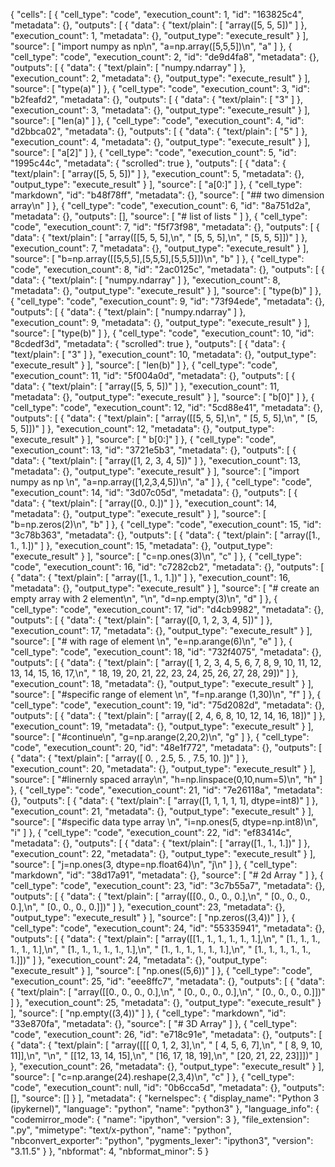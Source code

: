 {
 "cells": [
  {
   "cell_type": "code",
   "execution_count": 1,
   "id": "163825c4",
   "metadata": {},
   "outputs": [
    {
     "data": {
      "text/plain": [
       "array([5, 5, 5])"
      ]
     },
     "execution_count": 1,
     "metadata": {},
     "output_type": "execute_result"
    }
   ],
   "source": [
    "import numpy as np\n",
    "a=np.array([5,5,5])\n",
    "a"
   ]
  },
  {
   "cell_type": "code",
   "execution_count": 2,
   "id": "de9d4fa8",
   "metadata": {},
   "outputs": [
    {
     "data": {
      "text/plain": [
       "numpy.ndarray"
      ]
     },
     "execution_count": 2,
     "metadata": {},
     "output_type": "execute_result"
    }
   ],
   "source": [
    "type(a)"
   ]
  },
  {
   "cell_type": "code",
   "execution_count": 3,
   "id": "b2feafd2",
   "metadata": {},
   "outputs": [
    {
     "data": {
      "text/plain": [
       "3"
      ]
     },
     "execution_count": 3,
     "metadata": {},
     "output_type": "execute_result"
    }
   ],
   "source": [
    "len(a)"
   ]
  },
  {
   "cell_type": "code",
   "execution_count": 4,
   "id": "d2bbca02",
   "metadata": {},
   "outputs": [
    {
     "data": {
      "text/plain": [
       "5"
      ]
     },
     "execution_count": 4,
     "metadata": {},
     "output_type": "execute_result"
    }
   ],
   "source": [
    "a[2]"
   ]
  },
  {
   "cell_type": "code",
   "execution_count": 5,
   "id": "1995c44c",
   "metadata": {
    "scrolled": true
   },
   "outputs": [
    {
     "data": {
      "text/plain": [
       "array([5, 5, 5])"
      ]
     },
     "execution_count": 5,
     "metadata": {},
     "output_type": "execute_result"
    }
   ],
   "source": [
    "a[0:]"
   ]
  },
  {
   "cell_type": "markdown",
   "id": "b48f78ff",
   "metadata": {},
   "source": [
    "## two dimension array\n"
   ]
  },
  {
   "cell_type": "code",
   "execution_count": 6,
   "id": "8a751d2a",
   "metadata": {},
   "outputs": [],
   "source": [
    "# list of lists "
   ]
  },
  {
   "cell_type": "code",
   "execution_count": 7,
   "id": "f5f73f98",
   "metadata": {},
   "outputs": [
    {
     "data": {
      "text/plain": [
       "array([[5, 5, 5],\n",
       "       [5, 5, 5],\n",
       "       [5, 5, 5]])"
      ]
     },
     "execution_count": 7,
     "metadata": {},
     "output_type": "execute_result"
    }
   ],
   "source": [
    "b=np.array([[5,5,5],[5,5,5],[5,5,5]])\n",
    "b"
   ]
  },
  {
   "cell_type": "code",
   "execution_count": 8,
   "id": "2ac0125c",
   "metadata": {},
   "outputs": [
    {
     "data": {
      "text/plain": [
       "numpy.ndarray"
      ]
     },
     "execution_count": 8,
     "metadata": {},
     "output_type": "execute_result"
    }
   ],
   "source": [
    "type(b)"
   ]
  },
  {
   "cell_type": "code",
   "execution_count": 9,
   "id": "73f94ede",
   "metadata": {},
   "outputs": [
    {
     "data": {
      "text/plain": [
       "numpy.ndarray"
      ]
     },
     "execution_count": 9,
     "metadata": {},
     "output_type": "execute_result"
    }
   ],
   "source": [
    "type(b)"
   ]
  },
  {
   "cell_type": "code",
   "execution_count": 10,
   "id": "8cdedf3d",
   "metadata": {
    "scrolled": true
   },
   "outputs": [
    {
     "data": {
      "text/plain": [
       "3"
      ]
     },
     "execution_count": 10,
     "metadata": {},
     "output_type": "execute_result"
    }
   ],
   "source": [
    "len(b)"
   ]
  },
  {
   "cell_type": "code",
   "execution_count": 11,
   "id": "5f004a0d",
   "metadata": {},
   "outputs": [
    {
     "data": {
      "text/plain": [
       "array([5, 5, 5])"
      ]
     },
     "execution_count": 11,
     "metadata": {},
     "output_type": "execute_result"
    }
   ],
   "source": [
    "b[0]"
   ]
  },
  {
   "cell_type": "code",
   "execution_count": 12,
   "id": "5cd88e41",
   "metadata": {},
   "outputs": [
    {
     "data": {
      "text/plain": [
       "array([[5, 5, 5],\n",
       "       [5, 5, 5],\n",
       "       [5, 5, 5]])"
      ]
     },
     "execution_count": 12,
     "metadata": {},
     "output_type": "execute_result"
    }
   ],
   "source": [
    " b[0:]"
   ]
  },
  {
   "cell_type": "code",
   "execution_count": 13,
   "id": "3721e5b3",
   "metadata": {},
   "outputs": [
    {
     "data": {
      "text/plain": [
       "array([1, 2, 3, 4, 5])"
      ]
     },
     "execution_count": 13,
     "metadata": {},
     "output_type": "execute_result"
    }
   ],
   "source": [
    "import numpy as np \n",
    "a=np.array([1,2,3,4,5])\n",
    "a"
   ]
  },
  {
   "cell_type": "code",
   "execution_count": 14,
   "id": "3d07c05d",
   "metadata": {},
   "outputs": [
    {
     "data": {
      "text/plain": [
       "array([0., 0.])"
      ]
     },
     "execution_count": 14,
     "metadata": {},
     "output_type": "execute_result"
    }
   ],
   "source": [
    "b=np.zeros(2)\n",
    "b"
   ]
  },
  {
   "cell_type": "code",
   "execution_count": 15,
   "id": "3c78b363",
   "metadata": {},
   "outputs": [
    {
     "data": {
      "text/plain": [
       "array([1., 1., 1.])"
      ]
     },
     "execution_count": 15,
     "metadata": {},
     "output_type": "execute_result"
    }
   ],
   "source": [
    "c=np.ones(3)\n",
    "c"
   ]
  },
  {
   "cell_type": "code",
   "execution_count": 16,
   "id": "c7282cb2",
   "metadata": {},
   "outputs": [
    {
     "data": {
      "text/plain": [
       "array([1., 1., 1.])"
      ]
     },
     "execution_count": 16,
     "metadata": {},
     "output_type": "execute_result"
    }
   ],
   "source": [
    "#  create an empty array with 2 element\n",
    "\n",
    "d=np.empty(3)\n",
    "d"
   ]
  },
  {
   "cell_type": "code",
   "execution_count": 17,
   "id": "d4cb9982",
   "metadata": {},
   "outputs": [
    {
     "data": {
      "text/plain": [
       "array([0, 1, 2, 3, 4, 5])"
      ]
     },
     "execution_count": 17,
     "metadata": {},
     "output_type": "execute_result"
    }
   ],
   "source": [
    "# with rage of element \n",
    "e=np.arange(6)\n",
    "e"
   ]
  },
  {
   "cell_type": "code",
   "execution_count": 18,
   "id": "732f4075",
   "metadata": {},
   "outputs": [
    {
     "data": {
      "text/plain": [
       "array([ 1,  2,  3,  4,  5,  6,  7,  8,  9, 10, 11, 12, 13, 14, 15, 16, 17,\n",
       "       18, 19, 20, 21, 22, 23, 24, 25, 26, 27, 28, 29])"
      ]
     },
     "execution_count": 18,
     "metadata": {},
     "output_type": "execute_result"
    }
   ],
   "source": [
    "#specific range of element \n",
    "f=np.arange (1,30)\n",
    "f"
   ]
  },
  {
   "cell_type": "code",
   "execution_count": 19,
   "id": "75d2082d",
   "metadata": {},
   "outputs": [
    {
     "data": {
      "text/plain": [
       "array([ 2,  4,  6,  8, 10, 12, 14, 16, 18])"
      ]
     },
     "execution_count": 19,
     "metadata": {},
     "output_type": "execute_result"
    }
   ],
   "source": [
    "#continue\n",
    "g=np.arange(2,20,2)\n",
    "g"
   ]
  },
  {
   "cell_type": "code",
   "execution_count": 20,
   "id": "48e1f772",
   "metadata": {},
   "outputs": [
    {
     "data": {
      "text/plain": [
       "array([ 0. ,  2.5,  5. ,  7.5, 10. ])"
      ]
     },
     "execution_count": 20,
     "metadata": {},
     "output_type": "execute_result"
    }
   ],
   "source": [
    "#linernly  spaced array\n",
    "h=np.linspace(0,10,num=5)\n",
    "h"
   ]
  },
  {
   "cell_type": "code",
   "execution_count": 21,
   "id": "7e26118a",
   "metadata": {},
   "outputs": [
    {
     "data": {
      "text/plain": [
       "array([1, 1, 1, 1, 1], dtype=int8)"
      ]
     },
     "execution_count": 21,
     "metadata": {},
     "output_type": "execute_result"
    }
   ],
   "source": [
    "#specific data type  array \n",
    "i=np.ones(5, dtype=np.int8)\n",
    "i"
   ]
  },
  {
   "cell_type": "code",
   "execution_count": 22,
   "id": "ef83414c",
   "metadata": {},
   "outputs": [
    {
     "data": {
      "text/plain": [
       "array([1., 1., 1.])"
      ]
     },
     "execution_count": 22,
     "metadata": {},
     "output_type": "execute_result"
    }
   ],
   "source": [
    "j=np.ones(3, dtype=np.float64)\n",
    "j\n"
   ]
  },
  {
   "cell_type": "markdown",
   "id": "38d17a91",
   "metadata": {},
   "source": [
    "# 2d Array "
   ]
  },
  {
   "cell_type": "code",
   "execution_count": 23,
   "id": "3c7b55a7",
   "metadata": {},
   "outputs": [
    {
     "data": {
      "text/plain": [
       "array([[0., 0., 0., 0.],\n",
       "       [0., 0., 0., 0.],\n",
       "       [0., 0., 0., 0.]])"
      ]
     },
     "execution_count": 23,
     "metadata": {},
     "output_type": "execute_result"
    }
   ],
   "source": [
    "np.zeros((3,4))"
   ]
  },
  {
   "cell_type": "code",
   "execution_count": 24,
   "id": "55335941",
   "metadata": {},
   "outputs": [
    {
     "data": {
      "text/plain": [
       "array([[1., 1., 1., 1., 1., 1.],\n",
       "       [1., 1., 1., 1., 1., 1.],\n",
       "       [1., 1., 1., 1., 1., 1.],\n",
       "       [1., 1., 1., 1., 1., 1.],\n",
       "       [1., 1., 1., 1., 1., 1.]])"
      ]
     },
     "execution_count": 24,
     "metadata": {},
     "output_type": "execute_result"
    }
   ],
   "source": [
    "np.ones((5,6))"
   ]
  },
  {
   "cell_type": "code",
   "execution_count": 25,
   "id": "eee8ffc7",
   "metadata": {},
   "outputs": [
    {
     "data": {
      "text/plain": [
       "array([[0., 0., 0., 0.],\n",
       "       [0., 0., 0., 0.],\n",
       "       [0., 0., 0., 0.]])"
      ]
     },
     "execution_count": 25,
     "metadata": {},
     "output_type": "execute_result"
    }
   ],
   "source": [
    "np.empty((3,4))"
   ]
  },
  {
   "cell_type": "markdown",
   "id": "33e870fa",
   "metadata": {},
   "source": [
    "# 3D Array"
   ]
  },
  {
   "cell_type": "code",
   "execution_count": 26,
   "id": "e718c91e",
   "metadata": {},
   "outputs": [
    {
     "data": {
      "text/plain": [
       "array([[[ 0,  1,  2,  3],\n",
       "        [ 4,  5,  6,  7],\n",
       "        [ 8,  9, 10, 11]],\n",
       "\n",
       "       [[12, 13, 14, 15],\n",
       "        [16, 17, 18, 19],\n",
       "        [20, 21, 22, 23]]])"
      ]
     },
     "execution_count": 26,
     "metadata": {},
     "output_type": "execute_result"
    }
   ],
   "source": [
    "c=np.arange(24).reshape(2,3,4)\n",
    "c"
   ]
  },
  {
   "cell_type": "code",
   "execution_count": null,
   "id": "0b6cca5d",
   "metadata": {},
   "outputs": [],
   "source": []
  }
 ],
 "metadata": {
  "kernelspec": {
   "display_name": "Python 3 (ipykernel)",
   "language": "python",
   "name": "python3"
  },
  "language_info": {
   "codemirror_mode": {
    "name": "ipython",
    "version": 3
   },
   "file_extension": ".py",
   "mimetype": "text/x-python",
   "name": "python",
   "nbconvert_exporter": "python",
   "pygments_lexer": "ipython3",
   "version": "3.11.5"
  }
 },
 "nbformat": 4,
 "nbformat_minor": 5
}
